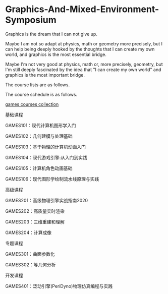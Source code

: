 # Graphics-And-Mixed-Environment-Symposium
Graphics is the dream that I can not give up.

Maybe I am not so adapt at physics, math or geometry more precisely, but I can help being deeply hooked by the thoughts that I can create my own world, and graphics is the most essential bridge.

Maybe I'm not very good at physics, math or, more precisely, geometry, but I'm still deeply fascinated by the idea that "I can create my own world" and graphics is the most important bridge.

The course lists are as follows.

The course schedule is as follows.

[games courses collection](https://games-cn.org/gamescoursescollection/)

基础课程

GAMES101：现代计算机图形学入门

GAMES102：几何建模与处理基础

GAMES103：基于物理的计算机动画入门

GAMES104：现代游戏引擎:从入门到实践

GAMES105：计算机角色动画基础

GAMES106：现代图形学绘制流水线原理与实践

高级课程

GAMES201：高级物理引擎实战指南2020

GAMES202：高质量实时渲染

GAMES203：三维重建和理解

GAMES204：计算成像

专题课程

GAMES301：曲面参数化

GAMES302：等几何分析

开发课程

GAMES401：泛动引擎(PeriDyno)物理仿真编程与实践
